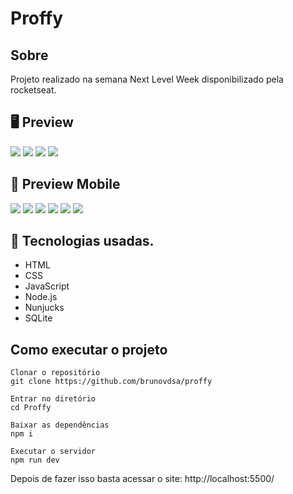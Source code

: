 # **Proffy**

## **Sobre**
Projeto realizado na semana Next Level Week disponibilizado pela rocketseat.

## 🖥 **Preview**

![](https://lh3.googleusercontent.com/WSri--2OBqhBgc6ohGNgLVhEjaU2K_bhOFfB0p7FGCPBh0mZDyCggxLPsFg8MLqd39jjRbTqYf62P3HgPlja2zB8n49mJ3yyAmrnOJGDsbh_YW6IQc0ek0u3pe-ygC0H3n7x3YdmrjSo6v9xa9dPMy79-bIfg0vPqBJ20S5SkmQHwPibCf5vocl8yNMISUg0BosMfxPTiCQZWVC-yFsiCMb-5XOJbos_JNfUFrWIXb9Kr8luJjgP27Ie3vDYgnrDWAdPvF1ne5UF91-ShmRKyXtrS4iASuWge_ZLWR-u7ZxAhSmTmADfdSg1giprRHfyVoMSHUamxgxvSuyhKFZjXkpRnlPt8hABtdC-QrUB5Rrjb7cnBekGNS3SArmWmbJ-2vydgNJnNeQYU0PtaVdGRABzm-wA2nJBlXQ3pzJVo_17nqxxO7JQEXeXU2X1fTNshRZxf4mMdUn2IWNgn_DciBvwUd6hSa3pjDxIIQ2Euomk1UKMtUF0Cz9ZFEiEfzELTR5eo2ptKBiDx3g9Oscnte79tW77im5-9QgjX2sMtcWP-Fjz091WPrwjJh7T912t2cnJVzHvmYOqNeG-DIfkVW0xthIEIel6oe7OXb7yIgwQ2wcQLibAf5mKlZ1ybG1VB6VDy8aTmyVMyT5OC3W47NUj1fSQAFEUIrL2hrEm32mYNLSPIudBRySmB7tj=w1868-h949-no?authuser=0)
![](https://lh3.googleusercontent.com/2QQBwp13kBcj8_6HcWrtUiin2c79r2mIPC6cJS1rUvyLe8irDKuEC6gvZfbxDGRGNqU2VG_iM9kR5ucpDSSTt8E8XiQPLsQYHqcBGbl-d_wJdwbM775Zj98WQDd0jeFc8oiE23GV0SN8ZQ_aVb0lTXi_bp8vVOUeM9MAP0IQm5cFdCd03npNR4sI9nPl0IiLb_KB5AaPU62ihSru_1Y4B4jOb46s1gJHnlSHMHwJB5Q964IGDdq3I0N3HtpwsRoL0TQE9Bg64cj-ATDNoujqs2ScmmUZ3bE5OUd9l9XOQ3kopB6BtT1e-mQLkIaGkx5k0mh5CPNTNE1AEx7TEHL3L6bG6lcbjRAmOJ_hwJuD0NVSPKztA3tCPkGCALPIC8vMgKm0qlbQ1T2f9W1gXDhHqGx6tUH6gZPpFlc-mXyLu1S_DHEr0IVxO46SoeEtpn4F_kta22FSu4-AL-NdD4wcXXMMFdos9tKYH6upyRr1LUKmH1QFYZXyxUU2kjvEBBt77pvPsk5jzQo-KIsPHgR-X5O9qjmLnfKRy9CEwrwwNSZ0iTuTijrpo6IY-5lIbBTJ_JBgmr1ovbS2HCz-OiKKO65EtenQypCos4NVScove_HTKtQ2dSpIMW4HrqJfIazE0vxsxs3DHfOVdwMGjxu8q6VVpzoprDThV6KYuNMXgwrzZbPp_LbcfseebU5l=w1851-h949-no?authuser=0)
![](https://lh3.googleusercontent.com/rJso0WP7pE5XxOthyLNzZ_bdCCwd_WHi1YhsirIf3eN0jWlkNl8yIXl67JG1ZCskaA7elkobBkaQypaXw0D9yY7zFnkns0SoAt24qLnPh4fBguPD_k_kwX_q-sw66r8G-gJ0Ah1zpUZzVTT3TjD4MJDofg7qzs_V98o256ntMh7VX81cEo4ApUr7Kg3NhNOA1hp2IkuyU-FnOvQZNxxqFp-FiISSdXobjG_CYrJBGwt8A9zLlzYP2O0O2m-uJeMfI76azefBYOZyxOblBVghsX7vWXgp3ya3_Hd-sZ2ukMulscamMnVMhRXnE36iEu7kvWShH6nkD3TnXUeN-M47xHO5Eu7E1Z5m0oUfjquKORnKgPFo1r5jVhmHdCp8v2aOP-nEcqIINfrc9YPCjjuY_53al_UdC8LGCRsqYiK1HMwv6Nw3FlnxD_iitQQbzabe2kSzOfTIDKuTJRqHswtPgABU7DZOyEBOEXdlm1bIONVxhgQd2dJN-Ln9l4lmdrDuos_96xKQQ9TtmeV55FoyYI74jQ52eYZZ0jO_257T1-vYROjaj2xTsWkv7GqqKwmHDGG7ofGE90qfEAMHSZYSslefs5ju6rZth388hSdPUbUs8XkAr1aQRoNtpFF5ozc-RS_d8vBB5xsEYRP6ULpmz385sq53LRWJT57fB-1fSTOInGHHEBhDxdaU_BDQ=w1850-h949-no?authuser=0)
![](https://lh3.googleusercontent.com/bJySGAfz4n0gwdOvaOqmbQI58vxYqUKTv0xRKEKEsp5DwMiBFuy5891XReKwbm385zghyA128kfcGpCLKJEavyETi4FabZ_drOfU2sh8-cNUNttc9upl6O4K15KQ_FEwUCr5iX492Bg0FeP_ZapywuNHk8jXcRzXY64Tv2SEBYPvgrLMEX7W-9hTqS0Kycii6O3jbXDvZs4LuTEfUe_fRZ86pciUhI7aZoTp0EMQPQa3Ma891EITU8cWrWvzK4IYNf_hGY9hCgFEX3JZ24vDOi2Pm7gOjsmVg0TGeDgt3geM8x8GQAQ-PR5spVARh9ZhD9HQssHm0awPx3b1boZuO_UpiE1EMtmj1H5FZj74Gihcy-KH8WCK9frUDttT5a7kJjMjDnc76KguoMEljoePoM_J2oixBSIFMgfCKqE4xRORVAlkUUmSWMG_Fw-AzlQeJsUoo-F5tGDYdizmZD6yBOy0LjdIyWv3R-zvw4EfdRSMmjEhCDefm1_Ia5SnWaSZ0-xj65tWFe4BoqXF4n68T2Iy6mWYeOEKDmwatiCKvplzmqgTMjhbmu-lINScO5JZhANrkeqiNDtqbC8fgkRux-Exf4YvORhHMtcT58f6HQYLD6Kq3__c4h-wBRYvuFhDBC6KJSz9E19qITOTixnTwX7V7AyU5uLjLCDLhPsvifFfxudd8SQwHjnT9xGT=w1847-h949-no?authuser=0)

## 📱 **Preview Mobile**

![](https://lh3.googleusercontent.com/5mIScmZTv9o7tx27Hx1Epz-9GEzyNGTOqvtKRRcsafanq2fsAlmnaD_WNnVDZjnGTmNSGfw5eV5_N02eM3J0YhldZ-MYUBLXG2bcex8favNcb-PEy3yUqhaAamJSr2oPVNCPD-AZIdRuVWtHGyj7V6FFqGTB6fYQKADphBGG0NkxgOwXOn1VWKVcKnDQvDtiuauLPeE8tBzH9juINaAWX9KFpoFN7egaWmZr8tdv2AjSTKwKrL5OVpPWDy90t060c6m--qoYauGJL9sHON9TXoP1TrBbz6W_E3iA2ioF-1t-d1qimjWZlqvSiK0mJi9cWiEjd9DicXc0spCGyxLKsNeC4Y-YYirkVrLO8AyxHJ_BZv4yrkT6A1wNvOCLnsL9-RW3PC1YkFXvfn9yqr0pKxCFyd91Q_jFuNilPpH_J-tjeS_puvSXpJddoJm-QM8fpww7eZyNfSwCSKfUp6-ho7ZHBqdZOrJFPxPzqClnbwFv4um9aqbDZJZjbCwElCaGk5_djchNELbN6rvLIGE8rLlSN8qf_t871cNctan28z3wwPt5JNrpNFfV2mFVvwvuNVpXW-AZ-rBuvrBiGwTJ9VAbSun-pP82AGwoOHFE3USYV_pZVBj_odPzKH4W3IDWl9P1EPCRlWw6gAnP_bS3iyH0ouhwsUOTxWvQchhepwHHkd2JofrCup8tWhUV=w399-h637-no?authuser=0)
![](https://lh3.googleusercontent.com/S4-Jy-egMJCGu76VrnhXuXC82xZKXTyj4NWLve2nC3mEVDWBYX_oWo6AdES4jFESnd8x8LakaPxKuXXseX69aSneKj2ayuj4EakVd1952kdyKHZWVSeySvzclxMXGj85igZ60apX2quYP7tCsYtIEMGg2TBm2GkU5bzJm3bXUwHgiC1r1c83g6tMtWisd2IDkbJ3q2W2X2a1Iz-Q02guTTcPqO4EX0dLZR9vt9bSUowJNU9owlxH_mPdkeHZpLuObcFkwAf09PKp2tKHO79Bal26s1MkjrkM1b9VM2H17aslFce_TiQouHA1Fgt6p9kfBxVWKDDTB27OdV4_8-2_jpoeutnaUhlCWxIvVmIYodWJgyqAjSj6M_-s-nsi15D3w7-lZJR4q2ty50DaAjuPqjNNq6UCnYSxkqUhKQesueBAw17fNx5XUIkAu2vvuBvTq2Pi3GrjeZSNtgs_3xzVQLMYaF1MArk7svF667Kekb78-dX2-y9RCq71TLS0WEwlsL9FYVpk3D6iV3tCZZ2bz5aW5cbJ4Uc7CTwomsxSjgLySTG0nB4GuTYbPJ3x0Pvm6LAbu3XlNwYvEpumlegA30fodTJIkoYmRXflpn4jPm5D-GnVsZAeLXrO8gFBWpLm_C54r2CjRMwGk0AGcJMlTdFFz2Fl22qKTxPY0F-qD_-SBhvxtlMwx_lTxUsu=w446-h637-no?authuser=0)
![](https://lh3.googleusercontent.com/3BikdKLfc3owUSsXTijpMxhAb8BhuG_0yugy7-L245Obe8ZnXWd7zvhJHBwJIf9QrBkg_1U-p5KjVFjGI2hEnvbnhPnjgYKzseRElJRanDKO2mzxSd6AbIdgPPSRndexzzEvuFkPVQdSjjOAVUCvNvJWSQFHOLEOHx2jc37usl09cOYaJJETKNAT0mhxBV0vdHHq3e8EO9-LDELlvlooCm8El4ap59E5Y6VruESGhmxHqzSsG0EzGHdrhnLhG7WfZEOPcA2byDENCqHBZbx7Pxqx0z9Bu3L3ed6EfU7aRJrjjNky8oSx-5aJP_IUe5JtQnr-_QTHIuS9T_VvkJBRk1IBCxu6T8JqUCQLm6iry9ysoXTNSwZjOIx8z1L6OG2Gx_uryDylkUxceORxoh5Kf8jVc8sZrzUSbwN9Q4kEzdSnYmjwX7OjqYEF5LFaFkOCeDF6WjqqAemWSoPgeFppDGKFQm5pjWBIFM26-ks4pyFkuIb2P25wj1SkUcFKxiu3o8AL3kYmcUsBCleXf40jMV7SmF3AJiTbi9O6A3abHgP2MeEFsp5qbZ0RDZbJgja1rkgQHvWq-KAbXBwmO8MkGe1CVrgOu-Kk8PNjY1bjoVO_3zh2inoiBfdk_L_VJzTELhoQcY8pRwG14DZIwestxwulEvbK3gOd48m2OeD9kbWzkFDpLXO14D81Mf1t=w424-h637-no?authuser=0)
![](https://lh3.googleusercontent.com/s4n_6-6nsEcslifUT_034U7DaWp01K01nS-BfLERH-tFa76xqigYr81j0rnTf046feJ-jbxhIYin8zBUA3yfUUhg7K91bj_0dlCkO6TdELeCCGokl4rVpnlRkDGtNf2Mkq-ymtIOD59PscLKajjISrVGH_Tr_e3UXI1EjoB2bHeN8QNydsN4F0DBcQ2J9rtiCFPbkMTo5hNF1lJEEoOEqEH5tOKtdFtNMu55vRi2mAn8XHBUSOlwE6arI9Wh7uWD3lNBtwCkUxAM1GFUMIc74x5FeKQZtcFmKFrHDK0JuheQHhY_8XJVj8BFqhkcO8GD1HpNRgx6lQykuILs30SM7dfS8DuO8cC8xCsyFTHTB5FAEYqvJzjGVV_l_XwwWa7QD3HKkDV-gZDU8NeXbtnA4LDhjB64sSyE3y13pCgl31fGefPjfY7eUxmeuuOm-WlSF4H8IAAka2mPyK2iDDMyxUMe2_bz8zGBzwoCzr21DsYCsx3FdjKeA5LVtkHOb00jaxQYilUGfxhRrKvotc-UURfIZgNE5S1ye0Ps8zWay7oi0IYXutUiaqQxREm01Bvb4ovDtfrXh6tYqe32jRymMvBwM10Gfw0fiEL-mBRmQiy4J1gnyvxC7SeFBbfZe7J4RSx1ISEGOUZH6WY2_rbzPjd1SlKf-s_Cu5lGC-rNpWSDBRu8YGOaYUDRuIVo=w437-h637-no?authuser=0)
![](https://lh3.googleusercontent.com/raCZi1nJrnZK6LdI7E-Qlw7p3LivH0sxgxsojqTQJG7JrAL67gqA0qe__8cdAUXmMMvj-ilMdvCFKrqnKZOYaJ7cJ-pto1DNriq8v9_x4WeoP1ULBTaJ3BE6e0yL-I2IvjFtiVNtL7gsRcwkzr6c6ME2QAjddgYcCVrT53MYIJdoy66_PLrxoN0CF7Yn5EOm9moBR-1m2tr-GU-6etE2_gskQhYAWXS_UydDyd5j6BxfzlE2oJwyAgLQ46BmweOdAlyeA0NIzAdSgb5EgbrMIVbKV-RtFR38vmex9ZBbDym5Ip8cQ6tyhBruhsG8heDP8QoCawRTNZrAxUx_YGmCozOqWgdWs8mI4V8qQDp4Ug1TJ7igZqmkQclpA84yilktjlIiROGIT0zU2UtgwvRhhFKPal27PLJeLF1Wf7_-oiwV9QRJF6aSzBy8pTlkPCZV5pCqlI_4jwJPcX88A4WNr1wpe1HOOW0vI1938QBJRaPKInuJPojDr1Hi4rR5UHzeN3GDpIi8tZ18oX17LMHsjR4x-UuWZ4X5oQUt8zgrMUNWqARFfXbDza35UkoAFKbJE1O6vqG8OOuavAsF0fl7wvKsT6C7RLUwVy3n2rIJNaASbg8WHB1Jol-J6nKH0pV5aiFOWoX36eOcAYxk7cHVUPRJC6Tnc8_-5RJI0ys2m7Cz0Wh7zMOBVfg2ZvlW=w419-h637-no?authuser=0)
![](https://lh3.googleusercontent.com/HOS1gT6t1KUpz3Mws052EirGy2wLhDCV5KbYD_a27iwNQQYsM7rBUWTrzQxCopkKTUM4ZX6MEsgqGCLH6uE9t9ANbaR4elvR34oLa1IOSUgS8A2unH-dlMfPC7nI3ULQNF0pF5SgoiY-DtbtmDYtlkW5D-44u_SDM3D5n8uDPTL4NLlA5tqvzX-vuccAFxbqlMNVbymfHrPlJH-AxPPMq7-CrhWLvpuJgIMxO4auNmagcZp9zmeksoCDzffSrEg_NI1zigAKEt4zJPP3gKt_7sExM-3eOBKo9sOevIRvFLfU3LCCLC-PaJXPtAMvbfQQz-rl6wmCjcG0oTo8-F9S5X0q8mi4415CmcXCQJUo_ga9vn6tEV8jX_7NopCXSM7xk0Gdn2z21aFTd6zfxTfXKuPlMjeP5yFTir1G-gZ39kBsyqBqTuisNnjOF8m0mSG4TSL32U5IZAcPOaCmeGfr7wsrIEuFGpfoBMUvCN8SPUbZslUSI8QIsXF9tSaofZd1n2JVawdpIArERIzMsAWIum9sU9qPqxqkF1rR2eX-hIilF8hbuF7D6kXO-5EuBBHQEAPiH3ph4JabGUQPswQJd8Gc0OdEi6MufS0qnZoaQWlX9S1U6y_gg-SlY3bxilZ5M-cIJ9l83M6q8qqkfogd4OwQpU3nnAIdSDfm3wYTXS7jiQOsI0Q5xEwAPWMl=w495-h637-no?authuser=0)


## 🚀 Tecnologias usadas.
- HTML
- CSS
- JavaScript
- Node.js
- Nunjucks
- SQLite

## Como executar o projeto
```
Clonar o repositório
git clone https://github.com/brunovdsa/proffy

Entrar no diretório
cd Proffy

Baixar as dependências
npm i

Executar o servidor
npm run dev
```
Depois de fazer isso basta acessar o site: http://localhost:5500/
